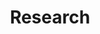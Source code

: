 ---
title: Research
type: landing

sections:
  - block: markdown
    content:
      title: ""
      text: ""
    design:
      spacing:
        padding: ["20px", "0", "0", "0"]

  - block: portfolio
    content:
      title: Perception-Aware Planning
      filters:
        folders:
          - perception-projects
      
    design:
      columns: '1'
      view: showcase
      flip_alt_rows: false

  - block: portfolio
    content:
      title: User Planning with User Preferences
      filters:
        folders:
          - user-projects
      
    design:
      columns: '1'
      view: showcase
      spacing:
        padding: ["100px", "0", "0", "0"]
---